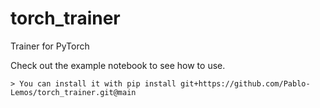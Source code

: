 # torch_trainer
Trainer for PyTorch

Check out the example notebook to see how to use.

```
> You can install it with pip install git+https://github.com/Pablo-Lemos/torch_trainer.git@main
```
